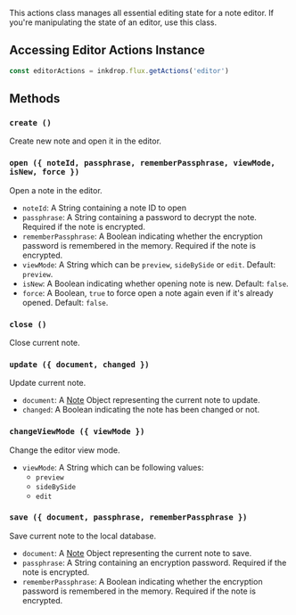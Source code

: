 This actions class manages all essential editing state for a note editor.
If you're manipulating the state of an editor, use this class.

## Accessing Editor Actions Instance

```js
const editorActions = inkdrop.flux.getActions('editor')
```

## Methods

### `create ()`

Create new note and open it in the editor.

### `open ({ noteId, passphrase, rememberPassphrase, viewMode, isNew, force })`

Open a note in the editor.

 * `noteId`: A String containing a note ID to open
 * `passphrase`: A String containing a password to decrypt the note. Required if the note is encrypted.
 * `rememberPassphrase`: A Boolean indicating whether the encryption password is remembered in the memory. Required if the note is encrypted.
 * `viewMode`: A String which can be `preview`, `sideBySide` or `edit`. Default: `preview`.
 * `isNew`: A Boolean indicating whether opening note is new. Default: `false`.
 * `force`: A Boolean, `true` to force open a note again even if it's already opened. Default: `false`.


### `close ()`

Close current note.

### `update ({ document, changed })`

Update current note.

 * `document`: A [Note](/reference/note) Object representing the current note to update.
 * `changed`: A Boolean indicating the note has been changed or not.

### `changeViewMode ({ viewMode })`

Change the editor view mode.

  * `viewMode`: A String which can be following values:
    - `preview`
    - `sideBySide`
    - `edit`


### `save ({ document, passphrase, rememberPassphrase })`

Save current note to the local database.

 * `document`: A [Note](/reference/note) Object representing the current note to save.
 * `passphrase`: A String containing an encryption password. Required if the note is encrypted.
 * `rememberPassphrase`: A Boolean indicating whether the encryption password is remembered in the memory. Required if the note is encrypted.

